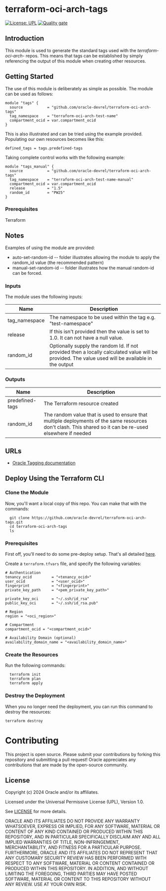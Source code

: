 # terraform-oci-arch-tags

[![License: UPL](https://img.shields.io/badge/license-UPL-green)](https://img.shields.io/badge/license-UPL-green) [![Quality gate](https://sonarcloud.io/api/project_badges/quality_gate?project=oracle-devrel_terraform-oci-arch-tags)](https://sonarcloud.io/dashboard?id=oracle-devrel_terraform-oci-arch-tags)

## Introduction
This module is used to generate the standard tags used with the *terraform-oci-arch-*  repos. This means that tags can be established by simply referencing the output of this module when creating other resources.

## Getting Started
The use of this module is deliberately as simple as possible. The module can be used as follows:

```
module "tags" {
  source           = "github.com/oracle-devrel/terraform-oci-arch-tags"
  tag_namespace    = "terraform-oci-arch-test-name"
  compartment_ocid = var.compartment_ocid
}
```

This is also illustrated and can be tried using the example provided. Populating our own resources becomes like this:

```
defined_tags = tags.predefined-tags
```


Taking complete control works with the following example:

```
module "tags_manual" {
  source           = "github.com/oracle-devrel/terraform-oci-arch-tags"
  tag_namespace    = "terraform-oci-arch-test-name-manual"
  compartment_ocid = var.compartment_ocid
  release          = "1.5"
  random_id        = "PW25"
}
```

### Prerequisites

Terraform

## Notes
Examples of using the module are provided:
- auto-set-random-id -- folder illustrates allowing the module to apply the random_id value  (the recommended pattern)
- manual-set-random-id -- folder illustrates how the manual random-id can be forced.
### Inputs

The module  uses the following inputs:

| Name          | Description                                                  |
| ------------- | ------------------------------------------------------------ |
| tag_namespace | The namespace to be used within the tag e.g. "test-namespace" |
| release       | If this isn't provided then the value is set to 1.0.  It can not have a null value. |
| random_id | Optionally supply the random Id. If not provided then a locally calculated value will be provided. The value used will be available in the output|

### Outputs

| Name            | Description                                                  |
| --------------- | ------------------------------------------------------------ |
| predefined-tags | The Terraform resource created                               |
| random_id       | The random value that is used to ensure that multiple deployments of the same resources don't clash. This shared so it can be re-used elsewhere if needed |



## URLs
* [Oracle Tagging documentation](https://docs.oracle.com/en-us/iaas/Content/Tagging/home.htm)

## Deploy Using the Terraform CLI

### Clone the Module

Now, you'll want a local copy of this repo. You can make that with the commands:

```
  git clone https://github.com/oracle-devrel/terraform-oci-arch-tags.git
  cd terraform-oci-arch-tags
  ls
```

### Prerequisites

First off, you'll need to do some pre-deploy setup. That's all detailed [here](https://github.com/cloud-partners/oci-prerequisites).

Create a `terraform.tfvars` file, and specify the following variables:

```
# Authentication
tenancy_ocid         = "<tenancy_ocid>"
user_ocid            = "<user_ocid>"
fingerprint          = "<fingerprint>"
private_key_path     = "<pem_private_key_path>"

private_key_oci      = "~/.ssh/id_rsa"
public_key_oci       = "~/.ssh/id_rsa.pub"

# Region
region = "<oci_region>"

# Compartment
compartment_ocid = "<compartment_ocid>"

# Availability Domain (optional)
availability_domain_name = "<availability_domain_name>"
```

 

### Create the Resources

Run the following commands:

```
  terraform init
  terraform plan
  terraform apply
```

### Destroy the Deployment

When you no longer need the deployment, you can run this command to destroy the resources:

```
terraform destroy
```

 

# Contributing

This project is open source.  Please submit your contributions by forking this repository and submitting a pull request!  Oracle appreciates any contributions that are made by the open-source community.

## License
Copyright (c) 2024 Oracle and/or its affiliates.

Licensed under the Universal Permissive License (UPL), Version 1.0.

See [LICENSE](LICENSE) for more details.

ORACLE AND ITS AFFILIATES DO NOT PROVIDE ANY WARRANTY WHATSOEVER, EXPRESS OR IMPLIED, FOR ANY SOFTWARE, MATERIAL OR CONTENT OF ANY KIND CONTAINED OR PRODUCED WITHIN THIS REPOSITORY, AND IN PARTICULAR SPECIFICALLY DISCLAIM ANY AND ALL IMPLIED WARRANTIES OF TITLE, NON-INFRINGEMENT, MERCHANTABILITY, AND FITNESS FOR A PARTICULAR PURPOSE.  FURTHERMORE, ORACLE AND ITS AFFILIATES DO NOT REPRESENT THAT ANY CUSTOMARY SECURITY REVIEW HAS BEEN PERFORMED WITH RESPECT TO ANY SOFTWARE, MATERIAL OR CONTENT CONTAINED OR PRODUCED WITHIN THIS REPOSITORY. IN ADDITION, AND WITHOUT LIMITING THE FOREGOING, THIRD PARTIES MAY HAVE POSTED SOFTWARE, MATERIAL OR CONTENT TO THIS REPOSITORY WITHOUT ANY REVIEW. USE AT YOUR OWN RISK. 